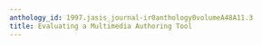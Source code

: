 ```yaml
---
anthology_id: 1997.jasis_journal-ir0anthology0volumeA48A11.3
title: Evaluating a Multimedia Authoring Tool
---
```

